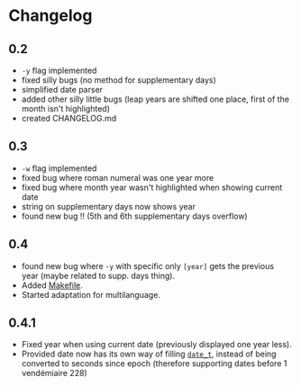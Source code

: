 # Changelog

## 0.2
* `-y` flag implemented
* fixed silly bugs (no method for supplementary days)
* simplified date parser
* added other silly little bugs (leap years are shifted one place, first of the month isn't highlighted)
* created CHANGELOG.md

## 0.3
* `-w` flag implemented
* fixed bug where roman numeral was one year more
* fixed bug where month year wasn't highlighted when showing current date
* string on supplementary days now shows year
* found new bug !! (5th and 6th supplementary days overflow)

## 0.4
* found new bug where `-y` with specific only `[year]` gets the previous year (maybe related to supp. days thing).
* Added [Makefile](Makefile).
* Started adaptation for multilanguage.

## 0.4.1
* Fixed year when using current date (previously displayed one year less).
* Provided date now has its own way of filling [`date_t`](src/fcal.h#L18), instead of being converted to seconds since epoch (therefore supporting dates before 1 vendémiaire 228)
